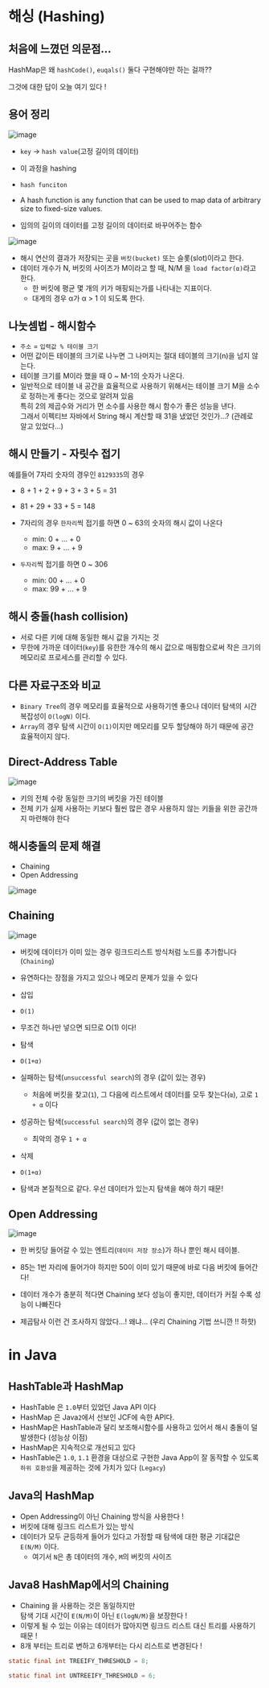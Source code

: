 # 해싱 (Hashing)

## 처음에 느꼈던 의문점...

HashMap은 왜 `hashCode()`, `euqals()`  둘다 구현해야만 하는 걸까??

그것에 대한 답이 오늘 여기 있다 !

## 용어 정리

![image](https://user-images.githubusercontent.com/66164361/190897944-72422e40-42bf-41fb-b233-08a3071f0f87.png)

- `key` -> `hash value`(고정 길이의 데이터)
- 이 과정을 hashing

- `hash funciton`
- A hash function is any function that can be used to map data of arbitrary size to fixed-size values.
- 임의의 길이의 데이터를 고정 길이의 데이터로 바꾸어주는 함수

![image](https://user-images.githubusercontent.com/66164361/190897960-06c9cb4b-7971-4270-950a-63cd785814d1.png)

- 해시 연산의 결과가 저장되는 곳을 `버킷(bucket)` 또는 슬롯(slot)이라고 한다.
- 데이터 개수가 N, 버킷의 사이즈가 M이라고 할 때, N/M 을 `load factor(α)`라고 한다.
  - 한 버킷에 평균 몇 개의 키가 매핑되는가를 나타내는 지표이다.
  - 대게의 경우 α가 α > 1 이 되도록 한다.

## 나눗셈법 - 해시함수

- `주소` = `입력값 % 테이블 크기`
- 어떤 값이든 테이블의 크기로 나누면 그 나머지는 절대 테이블의 크기(n)을 넘지 않는다.
- 테이블 크기를 M이라 했을 때 0 ~ M-1의 숫자가 나온다.
- 일반적으로 테이블 내 공간을 효율적으로 사용하기 위해서는 테이블 크기 M을 소수로 정하는게 좋다는 것으로 알려져 있음  
특히 2의 제곱수와 거리가 먼 소수를 사용한 해시 함수가 좋은 성능을 낸다.  
그래서 이펙티브 자바에서 String 해시 계산할 때 31을 냈었던 것인가...? (관례로 알고 있었다...)

## 해시 만들기 - 자릿수 접기

예를들어 7자리 숫자의 경우인 `8129335`의 경우  

- 8 + 1 + 2 + 9 + 3 + 3 + 5 = 31  
- 81 + 29 + 33 + 5 = 148  

- 7자리의 경우 `한자리`씩 접기를 하면 0 ~ 63의 숫자의 해시 값이 나온다
  - min: 0 + ... + 0  
  - max: 9 + ... + 9  

- `두자리`씩 접기를 하면 0 ~  306  
  - min: 00 + ... + 0  
  - max: 99 + ... + 9  

## 해시 충돌(hash collision)

- 서로 다른 키에 대해 동일한 해시 값을 가지는 것  
- 무한에 가까운 데이터(`key`)를 유한한 개수의 해시 값으로 매핑함으로써 작은 크기의 메모리로 프로세스를 관리할 수 있다.  

## 다른 자료구조와 비교

- `Binary Tree`의 경우 메모리를 효율적으로 사용하기엔 좋으나 데이터 탐색의 시간 복잡성이 `O(logN)` 이다.
- `Array`의 경우 탐색 시간이 `O(1)`이지만 메모리를 모두 할당해야 하기 때문에 공간 효율적이지 않다.

## Direct-Address Table

![image](https://user-images.githubusercontent.com/66164361/190898164-f08381cc-bb44-47ca-b6e6-4a3e1620f9f6.png)

- 키의 전체 수랑 동일한 크기의 버킷을 가진 테이블
- 전체 키가 실제 사용하는 키보다 훨씬 많은 경우 사용하지 않는 키들을 위한 공간까지 마련해야 한다  

## 해시충돌의 문제 해결

- Chaining  
- Open Addressing  

![image](https://user-images.githubusercontent.com/66164361/190908796-bb9fadb7-db79-42d7-8f13-9f900342e76c.png)


## Chaining

![image](https://user-images.githubusercontent.com/66164361/190898196-6b98fd86-5b42-434d-951b-07b9d25d1868.png)

- 버킷에 데이터가 이미 있는 경우 링크드리스트 방식처럼 노드를 추가합니다 (`Chaining`)  
- 유연하다는 장점을 가지고 있으나 메모리 문제가 있을 수 있다  

- 삽입
- `O(1)`
- 무조건 하나만 넣으면 되므로 O(1) 이다! 

- 탐색  
- `O(1+α)`  
- 실패하는 탐색(`unsuccessful search`)의 경우 (값이 있는 경우)  
    - 처음에 버킷을 찾고(`1`), 그 다음에 리스트에서 데이터를 모두 찾는다(`α`), 고로 `1 + α` 이다
- 성공하는 탐색(`successful search`)의 경우 (값이 없는 경우)
    - 최악의 경우 `1 + α`  

- 삭제
- `O(1+α)`
- 탐색과 본질적으로 같다. 우선 데이터가 있는지 탐색을 해야 하기 때문!

## Open Addressing

![image](https://user-images.githubusercontent.com/66164361/190904770-183e404f-0d6d-4568-88a7-54cc098d556f.png)

- 한 버킷당 들어갈 수 있는 엔트리(`데이터 저장 장소`)가 하나 뿐인 해시 테이블.  
- 85는 1번 자리에 들어가야 하지만 50이 이미 있기 때문에 바로 다음 버킷에 들어간다!  

- 데이터 개수가 충분히 적다면 Chaining 보다 성능이 좋지만, 데이터가 커질 수록 성능이 나빠진다
- 제곱탐사 이런 건 조사하지 않았다...! 왜냐... (우리 Chaining 기법 쓰니깐 !! 하핫)  

# in Java 

## HashTable과 HashMap  

- HashTable 은 `1.0`부터 있었던 Java API 이다
- HashMap 은 Java`2`에서 선보인 JCF에 속한 API다.
- HashMap은 HashTable과 달리 보조해시함수를 사용하고 있어서 해시 충돌이 덜 발생한다 (성능상 이점)
- HashMap은 지속적으로 개선되고 있다
- HashTable은 `1.0`, `1.1` 환경을 대상으로 구현한 Java App이 잘 동작할 수 있도록 `하위 호환성`을 제공하는 것에 가치가 있다 (`Legacy`)

## Java의 HashMap

- Open Addressing이 아닌 Chaining 방식을 사용한다 !
- 버킷에 대해 링크드 리스트가 있는 방식
- 데이터가 모두 균등하게 들어가 있다고 가정할 때 탐색에 대한 평균 기대값은 `E(N/M)` 이다. 
  - 여기서 `N`은 총 데이터의 개수, `M`의 버킷의 사이즈  

## Java8 HashMap에서의 Chaining

- Chaining 을 사용하는 것은 동일하지만  
  탐색 기대 시간이 `E(N/M)`이 아닌 `E(logN/M)`을 보장한다 !
- 이렇게 될 수 있는 이유는 데이터가 많아지면 링크드 리스트 대신 트리를 사용하기 때문 !
- 8개 부터는 트리로 변하고 6개부터는 다시 리스트로 변경된다 ! 

```java
static final int TREEIFY_THRESHOLD = 8;

static final int UNTREEIFY_THRESHOLD = 6;  
```
